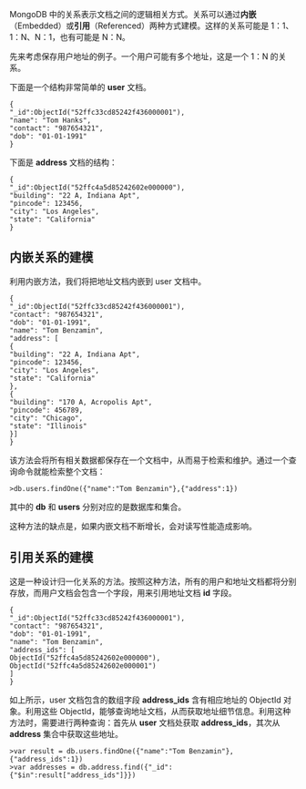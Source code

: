 MongoDB 中的关系表示文档之间的逻辑相关方式。关系可以通过**内嵌**（Embedded）或**引用**（Referenced）两种方式建模。这样的关系可能是 1：1、1：N、N：1，也有可能是 N：N。  

先来考虑保存用户地址的例子。一个用户可能有多个地址，这是一个 1：N 的关系。  

下面是一个结构非常简单的 **user** 文档。  

```  
{
"_id":ObjectId("52ffc33cd85242f436000001"),
"name": "Tom Hanks",
"contact": "987654321",
"dob": "01-01-1991"
}

```  

下面是 **address** 文档的结构：  

```  
{
"_id":ObjectId("52ffc4a5d85242602e000000"),
"building": "22 A, Indiana Apt",
"pincode": 123456,
"city": "Los Angeles",
"state": "California"
} 

```  

## 内嵌关系的建模  

利用内嵌方法，我们将把地址文档内嵌到 user 文档中。  

```   
{
"_id":ObjectId("52ffc33cd85242f436000001"),
"contact": "987654321",
"dob": "01-01-1991",
"name": "Tom Benzamin",
"address": [
{
"building": "22 A, Indiana Apt",
"pincode": 123456,
"city": "Los Angeles",
"state": "California"
},
{
"building": "170 A, Acropolis Apt",
"pincode": 456789,
"city": "Chicago",
"state": "Illinois"
}]
} 

```  


该方法会将所有相关数据都保存在一个文档中，从而易于检索和维护。通过一个查询命令就能检索整个文档：  

`>db.users.findOne({"name":"Tom Benzamin"},{"address":1})`    

其中的 **db** 和 **users** 分别对应的是数据库和集合。  

这种方法的缺点是，如果内嵌文档不断增长，会对读写性能造成影响。   

## 引用关系的建模  

这是一种设计归一化关系的方法。按照这种方法，所有的用户和地址文档都将分别存放，而用户文档会包含一个字段，用来引用地址文档 **id** 字段。  

```  
{
"_id":ObjectId("52ffc33cd85242f436000001"),
"contact": "987654321",
"dob": "01-01-1991",
"name": "Tom Benzamin",
"address_ids": [
ObjectId("52ffc4a5d85242602e000000"),
ObjectId("52ffc4a5d85242602e000001")
]
}

```  

如上所示，user 文档包含的数组字段 **address_ids** 含有相应地址的 ObjectId 对象。利用这些 ObjectId，能够查询地址文档，从而获取地址细节信息。利用这种方法时，需要进行两种查询：首先从 **user** 文档处获取 **address_ids**，其次从 **address** 集合中获取这些地址。  

```  
>var result = db.users.findOne({"name":"Tom Benzamin"},{"address_ids":1})
>var addresses = db.address.find({"_id":{"$in":result["address_ids"]}})

```






